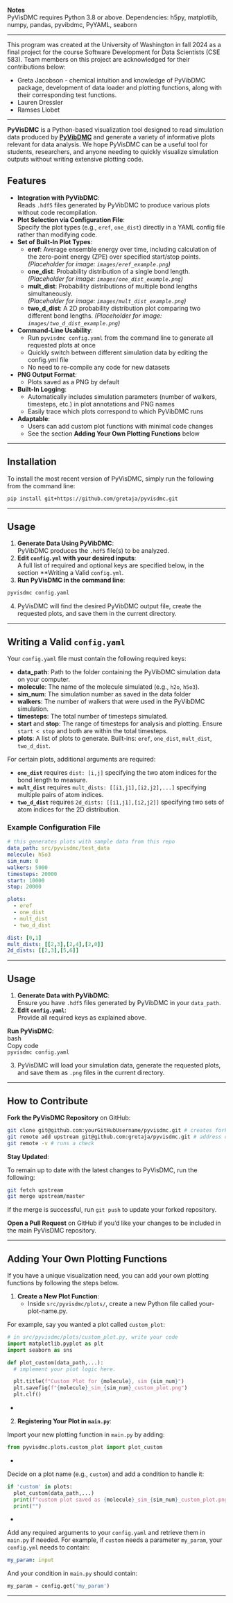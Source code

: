 **Notes**  
PyVisDMC requires Python 3.8 or above.
Dependencies: h5py, matplotlib, numpy, pandas, pyvibdmc, PyYAML, seaborn

---

This program was created at the University of Washington in fall 2024 as a final project for the course Software Development for Data Scientists (CSE 583). Team members on this project are acknowledged for their contributions below:

* Greta Jacobson - chemical intuition and knowledge of PyVibDMC package, development of data loader and plotting functions, along with their corresponding test functions. 
* Lauren Dressler  
* Ramses Llobet

---

**PyVisDMC** is a Python-based visualization tool designed to read simulation data produced by [**PyVibDMC**](https://pyvibdmc.readthedocs.io/en/latest/) and generate a variety of informative plots relevant for data analysis. We hope PyVisDMC can be a useful tool for students, researchers, and anyone needing to quickly visualize simulation outputs without writing extensive plotting code.

## **Features**

* **Integration with PyVibDMC**:  
  Reads `.hdf5` files generated by PyVibDMC to produce various plots without code recompilation.  
* **Plot Selection via Configuration File**:  
  Specify the plot types (e.g., `eref`, `one_dist`) directly in a YAML config file rather than modifying code.  
* **Set of Built-In Plot Types**:  
  * **eref**: Average ensemble energy over time, including calculation of the zero-point energy (ZPE) over specified start/stop points.  
    *(Placeholder for image: `images/eref_example.png`)*  
  * **one_dist**: Probability distribution of a single bond length.  
    *(Placeholder for image: `images/one_dist_example.png`)*  
  * **mult_dist**: Probability distributions of multiple bond lengths simultaneously.  
    *(Placeholder for image: `images/mult_dist_example.png`)*  
  * **two_d_dist**: A 2D probability distribution plot comparing two different bond lengths.
    *(Placeholder for image: `images/two_d_dist_example.png`)*  
* **Command-Line Usability**:  
  * Run `pyvisdmc config.yaml` from the command line to generate all requested plots at once  
  * Quickly switch between different simulation data by editing the config.yml file  
  * No need to re-compile any code for new datasets  
* **PNG Output Format**:  
  * Plots saved as a PNG by default   
* **Built-In Logging**:  
  * Automatically includes simulation parameters (number of walkers, timesteps, etc.) in plot annotations and PNG names  
  * Easily trace which plots correspond to which PyVibDMC runs  
* **Adaptable**:  
  * Users can add custom plot functions with minimal code changes
  * See the section **Adding Your Own Plotting Functions** below

---
## **Installation**

To install the most recent version of PyVisDMC, simply run the following from the command line: 

```bash
pip install git+https://github.com/gretaja/pyvisdmc.git
```
---

## **Usage**

1. **Generate Data Using PyVibDMC**:  
   PyVibDMC produces the `.hdf5` file(s) to be analyzed.  
2. **Edit `config.yml` with your desired inputs**:  
   A full list of required and optional keys are specified below, in the section **Writing a Valid `config.yml`.
3. **Run PyVisDMC in the command line**:  
```bash   
pyvisdmc config.yaml
```
4. PyVisDMC will find the desired PyVibDMC output file, create the requested plots, and save them in the current directory.

---

## **Writing a Valid `config.yaml`**

Your `config.yaml` file must contain the following required keys:

* **data_path**: Path to the folder containing the PyVibDMC simulation data on your computer.  
* **molecule**: The name of the molecule simulated (e.g., `h2o`, `h5o3`).  
* **sim_num**: The simulation number as saved in the data folder  
* **walkers**: The number of walkers that were used in the PyVibDMC simulation.  
* **timesteps**: The total number of timesteps simulated.  
* **start** and **stop**: The range of timesteps for analysis and plotting. Ensure `start < stop` and both are within the total timesteps.  
* **plots**: A list of plots to generate. Built-ins: `eref`, `one_dist`, `mult_dist`, `two_d_dist`.

For certain plots, additional arguments are required:

* **`one_dist`** requires `dist: [i,j]` specifying the two atom indices for the bond length to measure.  
* **`mult_dist`** requires `mult_dists: [[i1,j1],[i2,j2],...]` specifying multiple pairs of atom indices.  
* **`two_d_dist`** requires `2d_dists: [[i1,j1],[i2,j2]]` specifying two sets of atom indices for the 2D distribution.

### **Example Configuration File**

```yaml
# this generates plots with sample data from this repo
data_path: src/pyvisdmc/test_data
molecule: h5o3
sim_num: 0
walkers: 5000
timesteps: 20000
start: 10000
stop: 20000

plots:
  - eref
  - one_dist
  - mult_dist
  - two_d_dist

dist: [0,1]
mult_dists: [[2,3],[2,4],[2,0]]
2d_dists: [[2,3],[5,6]]
```
---

## **Usage**

1. **Generate Data with PyVibDMC**:  
   Ensure you have `.hdf5` files generated by PyVibDMC in your `data_path`.  
2. **Edit `config.yaml`**:  
   Provide all required keys as explained above.

**Run PyVisDMC**:  
bash  
Copy code  
`pyvisdmc config.yaml`

3. PyVisDMC will load your simulation data, generate the requested plots, and save them as `.png` files in the current directory.

---

## **How to Contribute**

**Fork the PyVisDMC Repository** on GitHub:

```bash
git clone git@github.com:yourGitHubUsername/pyvisdmc.git # creates forked repository 
git remote add upstream git@github.com:gretaja/pyvisdmc.git # address of original repository  
git remote -v # runs a check
```

**Stay Updated**:

To remain up to date with the latest changes to PyVisDMC, run the following:

```bash  
git fetch upstream 
git merge upstream/master
```

If the merge is successful, run `git push` to update your forked repository.

**Open a Pull Request** on GitHub if you’d like your changes to be included in the main PyVisDMC repository.

---

## **Adding Your Own Plotting Functions**

If you have a unique visualization need, you can add your own plotting functions by following the steps below.

1. **Create a New Plot Function**:  
   * Inside `src/pyvisdmc/plots/`, create a new Python file called your-plot-name.py.

For example, say you wanted a plot called `custom_plot`:  
```python   
# in src/pyvisdmc/plots/custom_plot.py, write your code
import matplotlib.pyplot as plt
import seaborn as sns

def plot_custom(data_path,...):
  # implement your plot logic here.

  plt.title(f"Custom Plot for {molecule}, sim {sim_num}")
  plt.savefig(f"{molecule}_sim_{sim_num}_custom_plot.png")
  plt.clf()
```

*   
2. **Registering Your Plot in `main.py`**:

Import your new plotting function in `main.py` by adding:  
 
```python
from pyvisdmc.plots.custom_plot import plot_custom
```
*

Decide on a plot name (e.g., `custom`) and add a condition to handle it:  
```python
if 'custom' in plots:
  plot_custom(data_path,...)
  print(f"custom plot saved as {molecule}_sim_{sim_num}_custom_plot.png")
  print("")
```
* 

Add any required arguments to your `config.yaml` and retrieve them in `main.py` if needed. For example, if `custom` needs a parameter `my_param`, your `config.yml` needs to contain:
```yaml
my_param: input
```
And your condition in `main.py` should contain:
```python  
my_param = config.get('my_param')
```
---

